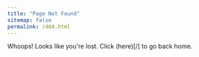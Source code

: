```yaml
---
title: "Page Not Found"
sitemap: false
permalink: /404.html
---
```


Whoops! Looks like you're lost. Click (here)[/] to go back home.
